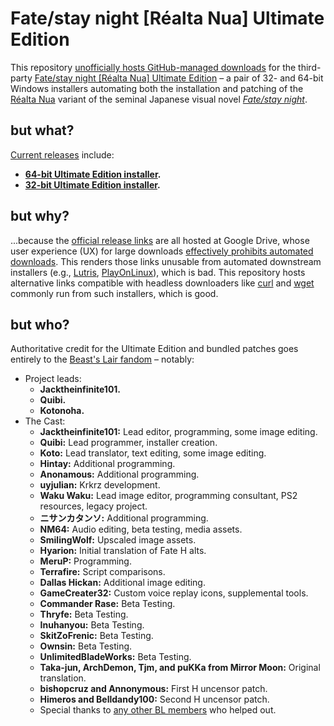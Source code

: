Fate/stay night [Réalta Nua] Ultimate Edition
=============================================

This repository [unofficially hosts GitHub-managed
downloads](https://github.com/leycec/fsnrnue/releases) for the third-party
[Fate/stay night \[Réalta Nua\] Ultimate
Edition](forums.nrvnqsr.com/showthread.php/8229) – a pair of 32- and 64-bit
Windows installers automating both the installation and patching of the
[Réalta Nua](https://typemoon.fandom.com/wiki/Fate/stay_night#R.C3.A9alta_Nua)
variant of the seminal Japanese visual novel [*Fate/stay
night*](https://typemoon.fandom.com/wiki/Fate/stay_night).

## but what?

[Current releases](https://github.com/leycec/fsnrnue/releases) include:

* **[64-bit Ultimate Edition
  installer](https://github.com/leycec/fsnrnue/releases/download/2019.03.19/fsnrnue-2019.03.19-64.zip).**
* **[32-bit Ultimate Edition
  installer](https://github.com/leycec/fsnrnue/releases/download/2019.03.19/fsnrnue-2019.03.19-32.zip).**

## but why?

...because the [official release
links](http://forums.nrvnqsr.com/showthread.php/8229) are all hosted at Google
Drive, whose user experience (UX) for large downloads [effectively prohibits
automated
downloads](https://stackoverflow.com/questions/14728038/disabling-the-large-file-notification-from-google-drive).
This renders those links unusable from automated downstream installers (e.g.,
[Lutris](https://lutris.net), [PlayOnLinux](https://www.playonlinux.com/en)),
which is bad. This repository hosts alternative links compatible with headless
downloaders like [curl](https://curl.haxx.se) and
[wget](https://www.gnu.org/software/wget) commonly run from such installers,
which is good.

## but who?

Authoritative credit for the Ultimate Edition and bundled patches goes entirely
to the [Beast's Lair fandom](http://forums.nrvnqsr.com) – notably:

* Project leads:
  * **Jacktheinfinite101.**
  * **Quibi.**
  * **Kotonoha.**
* The Cast:
  * **Jacktheinfinite101:** Lead editor, programming, some image editing.
  * **Quibi:** Lead programmer, installer creation.
  * **Koto:** Lead translator, text editing, some image editing.
  * **Hintay:** Additional programming.
  * **Anonamous:** Additional programming.
  * **uyjulian:** Krkrz development.
  * **Waku Waku:** Lead image editor, programming consultant, PS2 resources,
    legacy project.
  * **ニサンカタンソ:** Additional programming.
  * **NM64:** Audio editing, beta testing, media assets.
  * **SmilingWolf:** Upscaled image assets.
  * **Hyarion:** Initial translation of Fate H alts.
  * **MeruP:** Programming.
  * **Terrafire:** Script comparisons.
  * **Dallas Hickan:** Additional image editing.
  * **GameCreater32:** Custom voice replay icons, supplemental tools.
  * **Commander Rase:** Beta Testing.
  * **Thryfe:** Beta Testing.
  * **Inuhanyou:** Beta Testing.
  * **SkitZoFrenic:** Beta Testing.
  * **Ownsin:** Beta Testing.
  * **UnlimitedBladeWorks:** Beta Testing.
  * **Taka-jun, ArchDemon, Tjm, and puKKa from Mirror Moon:** Original
    translation.
  * **bishopcruz and Annonymous:** First H uncensor patch.
  * **Himeros and Belldandy100:** Second H uncensor patch.
  * Special thanks to [any other BL members](http://forums.nrvnqsr.com) who
    helped out.
